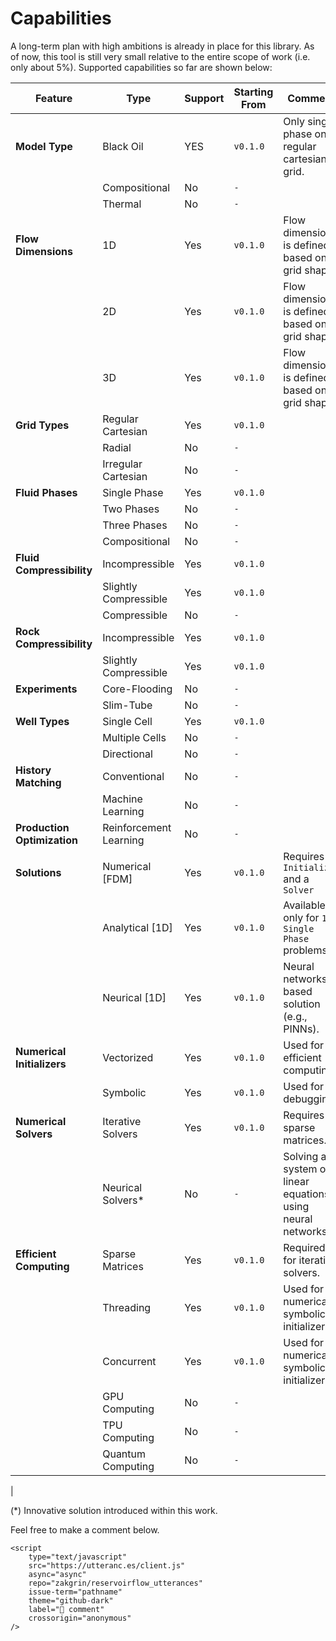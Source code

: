 # Capabilities

A long-term plan with high ambitions is already in place for this library. As of now, this tool is still very small relative to the entire scope of work (i.e. only about 5%). Supported capabilities so far are shown below:

|**Feature**|**Type**|**Support**|**Starting From**|**Comment**|
|-----------|--------|-----------|-----------------|-----------|
|**Model Type**|Black Oil|YES|`v0.1.0`|Only single phase on regular cartesian grid.|
||Compositional|No|`-`||
||Thermal|No|`-`||
|**Flow Dimensions**|1D|Yes|`v0.1.0`|Flow dimension is defined based on grid shape.|
||2D|Yes|`v0.1.0`|Flow dimension is defined based on grid shape.|
||3D|Yes|`v0.1.0`|Flow dimension is defined based on grid shape.|
|**Grid Types**|Regular Cartesian|Yes|`v0.1.0`||
||Radial|No|`-`||
||Irregular Cartesian|No|`-`||
|**Fluid Phases**| Single Phase|Yes|`v0.1.0`||
||Two Phases|No|`-`||
||Three Phases|No|`-`||
||Compositional|No|`-`||
|**Fluid Compressibility**| Incompressible |Yes|`v0.1.0`||
|| Slightly Compressible|Yes|`v0.1.0`||
|| Compressible|No|`-`||
|**Rock Compressibility**| Incompressible |Yes|`v0.1.0`||
|| Slightly Compressible|Yes|`v0.1.0`||
|**Experiments**|Core-Flooding|No|`-`||
|| Slim-Tube|No|`-`||
|**Well Types**|Single Cell|Yes|`v0.1.0`||
||Multiple Cells|No|`-`||
||Directional|No|`-`||
|**History Matching**|Conventional|No| `-`||
||Machine Learning|No|`-`||
|**Production Optimization**|Reinforcement Learning|No|`-`||
|**Solutions**|Numerical [FDM]|Yes|`v0.1.0`|Requires an `Initializer` and a `Solver`|
||Analytical [1D]|Yes|`v0.1.0`|Available only for `1D Single Phase` problems.|
||Neurical [1D]|Yes|`v0.1.0`|Neural networks based solution (e.g., PINNs).|
|**Numerical Initializers**|Vectorized|Yes|`v0.1.0`|Used for efficient computing.|
||Symbolic|Yes|`v0.1.0`|Used for debugging.|
|**Numerical Solvers**|Iterative Solvers|Yes|`v0.1.0`|Requires sparse matrices.|
||Neurical Solvers*|No|`-`|Solving a system of linear equations using neural networks.|
|**Efficient Computing**|Sparse Matrices|Yes|`v0.1.0`|Required for iterative solvers.|
||Threading|Yes|`v0.1.0`|Used for numerical symbolic initializers.|
||Concurrent|Yes|`v0.1.0`|Used for numerical symbolic initializers.|
||GPU Computing|No|`-`||
||TPU Computing|No|`-`||
||Quantum Computing|No|`-`||
|

(*) Innovative solution introduced within this work.

Feel free to make a comment below.

```{raw} html
<script 
    type="text/javascript"
    src="https://utteranc.es/client.js"
    async="async"
    repo="zakgrin/reservoirflow_utterances"
    issue-term="pathname"
    theme="github-dark"
    label="💬 comment"
    crossorigin="anonymous"
/>
```
